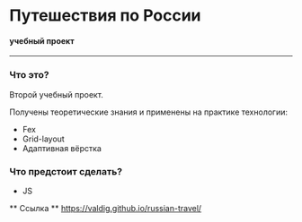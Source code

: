 # Путешествия по России
#### учебный проект
------
### Что это?

Второй учебный проект.

Получены теоретические знания и применены на практике технологии:

* Fex
* Grid-layout
* Адаптивная вёрстка

### Что предстоит сделать?

* JS

** Ссылка **
https://valdig.github.io/russian-travel/
